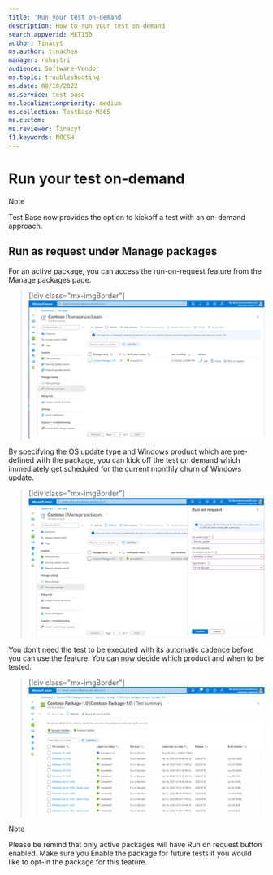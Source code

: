 ```yaml
---
title: 'Run your test on-demand'
description: How to run your test on-demand
search.appverid: MET150
author: Tinacyt
ms.author: tinachen
manager: rshastri
audience: Software-Vendor
ms.topic: troubleshooting
ms.date: 08/10/2022
ms.service: test-base
ms.localizationpriority: medium
ms.collection: TestBase-M365
ms.custom:
ms.reviewer: Tinacyt
f1.keywords: NOCSH
---
```


# Run your test on-demand

> [!NOTE]
> Test Base now provides the option to kickoff a test with an on-demand approach.

## Run as request under Manage packages

For an active package, you can access the run-on-request feature from the Manage packages page.

> [!div class="mx-imgBorder"]
> [ ![Manage packages](Media/runondemand01-managepackages.png) ](Media/runondemand01-managepackages.png#lightbox)

By specifying the OS update type and Windows product which are pre-defined with the package, you can kick off the test on demand which immediately get scheduled for the current monthly churn of Windows update.

> [!div class="mx-imgBorder"]
> [ ![Run on request](Media/runondemand02-runonrequest.png) ](Media/runondemand02-runonrequest.png#lightbox)

You don’t need the test to be executed with its automatic cadence before you can use the feature. You can now decide which product and when to be tested.

> [!div class="mx-imgBorder"]
> [ ![Testsummary](Media/runondemand03-testsummary.png) ](Media/runondemand03-testsummary.png#lightbox)

> [!NOTE]
> Please be remind that only active packages will have Run on request button enabled. Make sure you Enable the package for future tests if you would like to opt-in the package for this feature.